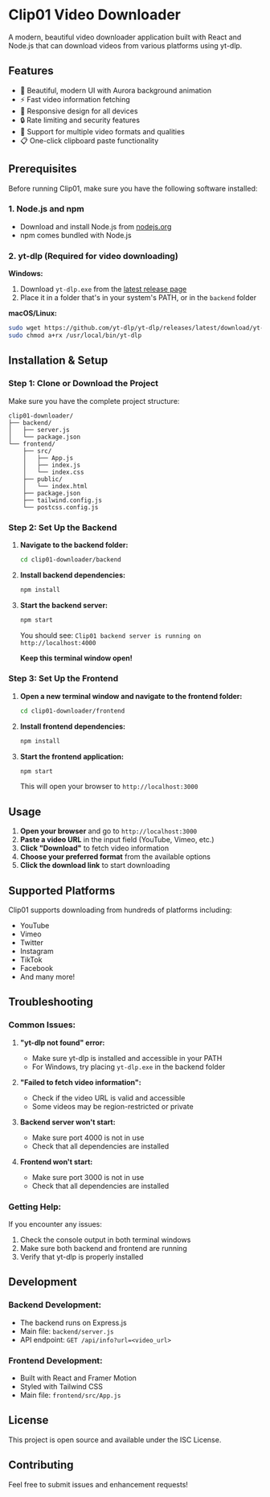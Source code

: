 # Clip01 Video Downloader

A modern, beautiful video downloader application built with React and Node.js that can download videos from various platforms using yt-dlp.

## Features

- 🎨 Beautiful, modern UI with Aurora background animation
- ⚡ Fast video information fetching
- 📱 Responsive design for all devices
- 🔒 Rate limiting and security features
- 🎯 Support for multiple video formats and qualities
- 📋 One-click clipboard paste functionality

## Prerequisites

Before running Clip01, make sure you have the following software installed:

### 1. Node.js and npm
- Download and install Node.js from [nodejs.org](https://nodejs.org/)
- npm comes bundled with Node.js

### 2. yt-dlp (Required for video downloading)

**Windows:**
1. Download `yt-dlp.exe` from the [latest release page](https://github.com/yt-dlp/yt-dlp/releases/latest)
2. Place it in a folder that's in your system's PATH, or in the `backend` folder

**macOS/Linux:**
```bash
sudo wget https://github.com/yt-dlp/yt-dlp/releases/latest/download/yt-dlp -O /usr/local/bin/yt-dlp
sudo chmod a+rx /usr/local/bin/yt-dlp
```

## Installation & Setup

### Step 1: Clone or Download the Project
Make sure you have the complete project structure:
```
clip01-downloader/
├── backend/
│   ├── server.js
│   └── package.json
└── frontend/
    ├── src/
    │   ├── App.js
    │   ├── index.js
    │   └── index.css
    ├── public/
    │   └── index.html
    ├── package.json
    ├── tailwind.config.js
    └── postcss.config.js
```

### Step 2: Set Up the Backend

1. **Navigate to the backend folder:**
   ```bash
   cd clip01-downloader/backend
   ```

2. **Install backend dependencies:**
   ```bash
   npm install
   ```

3. **Start the backend server:**
   ```bash
   npm start
   ```

   You should see: `Clip01 backend server is running on http://localhost:4000`

   **Keep this terminal window open!**

### Step 3: Set Up the Frontend

1. **Open a new terminal window and navigate to the frontend folder:**
   ```bash
   cd clip01-downloader/frontend
   ```

2. **Install frontend dependencies:**
   ```bash
   npm install
   ```

3. **Start the frontend application:**
   ```bash
   npm start
   ```

   This will open your browser to `http://localhost:3000`

## Usage

1. **Open your browser** and go to `http://localhost:3000`
2. **Paste a video URL** in the input field (YouTube, Vimeo, etc.)
3. **Click "Download"** to fetch video information
4. **Choose your preferred format** from the available options
5. **Click the download link** to start downloading

## Supported Platforms

Clip01 supports downloading from hundreds of platforms including:
- YouTube
- Vimeo
- Twitter
- Instagram
- TikTok
- Facebook
- And many more!

## Troubleshooting

### Common Issues:

1. **"yt-dlp not found" error:**
   - Make sure yt-dlp is installed and accessible in your PATH
   - For Windows, try placing `yt-dlp.exe` in the backend folder

2. **"Failed to fetch video information":**
   - Check if the video URL is valid and accessible
   - Some videos may be region-restricted or private

3. **Backend server won't start:**
   - Make sure port 4000 is not in use
   - Check that all dependencies are installed

4. **Frontend won't start:**
   - Make sure port 3000 is not in use
   - Check that all dependencies are installed

### Getting Help:

If you encounter any issues:
1. Check the console output in both terminal windows
2. Make sure both backend and frontend are running
3. Verify that yt-dlp is properly installed

## Development

### Backend Development:
- The backend runs on Express.js
- Main file: `backend/server.js`
- API endpoint: `GET /api/info?url=<video_url>`

### Frontend Development:
- Built with React and Framer Motion
- Styled with Tailwind CSS
- Main file: `frontend/src/App.js`

## License

This project is open source and available under the ISC License.

## Contributing

Feel free to submit issues and enhancement requests! 